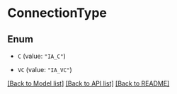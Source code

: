 # ConnectionType

## Enum


* `C` (value: `"IA_C"`)

* `VC` (value: `"IA_VC"`)


[[Back to Model list]](../README.md#documentation-for-models) [[Back to API list]](../README.md#documentation-for-api-endpoints) [[Back to README]](../README.md)


